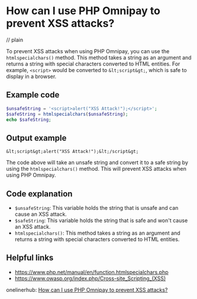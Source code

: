 # How can I use PHP Omnipay to prevent XSS attacks?
// plain

To prevent XSS attacks when using PHP Omnipay, you can use the `htmlspecialchars()` method. This method takes a string as an argument and returns a string with special characters converted to HTML entities. For example, `<script>` would be converted to `&lt;script&gt;`, which is safe to display in a browser.

## Example code

```php
$unsafeString = '<script>alert("XSS Attack!");</script>';
$safeString = htmlspecialchars($unsafeString);
echo $safeString;
```
## Output example

```
&lt;script&gt;alert("XSS Attack!");&lt;/script&gt;
```

The code above will take an unsafe string and convert it to a safe string by using the `htmlspecialchars()` method. This will prevent XSS attacks when using PHP Omnipay.

## Code explanation

- `$unsafeString`: This variable holds the string that is unsafe and can cause an XSS attack.
- `$safeString`: This variable holds the string that is safe and won't cause an XSS attack.
- `htmlspecialchars()`: This method takes a string as an argument and returns a string with special characters converted to HTML entities.

## Helpful links
- https://www.php.net/manual/en/function.htmlspecialchars.php
- https://www.owasp.org/index.php/Cross-site_Scripting_(XSS)

onelinerhub: [How can I use PHP Omnipay to prevent XSS attacks?](https://onelinerhub.com/php-omnipay/how-can-i-use-php-omnipay-to-prevent-xss-attacks)